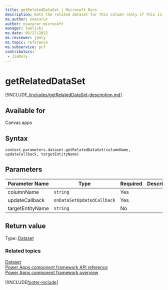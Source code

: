 ```yaml
---
title: getRelatedDataSet | Microsoft Docs
description: Gets the related dataset for this column (only if this is related table column like lookup).
ms.author: noazarur
author: noazarur-microsoft
manager: lwelicki
ms.date: 05/27/2022
ms.reviewer: jdaly
ms.topic: reference
ms.subservice: pcf
contributors:
 - JimDaly
---
```


# getRelatedDataSet

[!INCLUDE[./includes/getRelatedDataSet-description.md](./includes/getrelateddataset-description.md)]

## Available for

Canvas apps

## Syntax

`context.parameters.dataset.getRelatedDataSet(columnName, updateCallback, targetEntityName)`

## Parameters

| Parameter Name   | Type                       | Required | Description |
| ---------------- | -------------------------- | -------- | ----------- |
| columnName       | `string`                   | Yes      |             |
| updateCallback   | `onDataSetUpdatedCallback` | Yes      |             |
| targetEntityName | `string`                   | No       |             |

## Return value

Type: [Dataset](../dataset.md)

### Related topics

[Dataset](../dataset.md)<br/>
[Power Apps component framework API reference](../../reference/index.md)<br/>
[Power Apps component framework overview](../../overview.md)

[!INCLUDE[footer-include](../../../../includes/footer-banner.md)]
